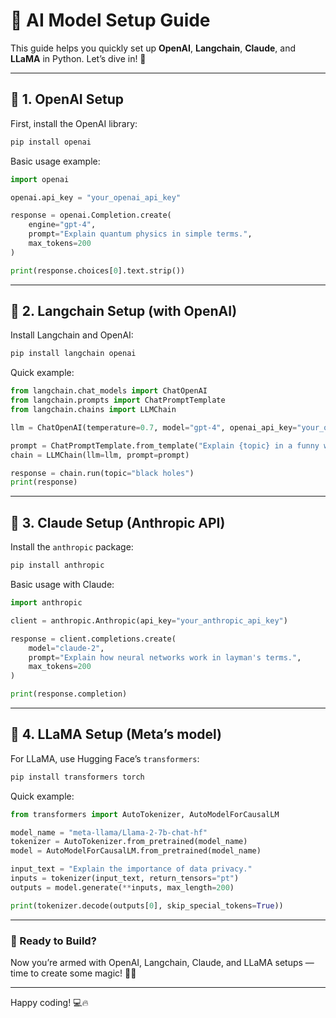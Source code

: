 # 🚀 AI Model Setup Guide

This guide helps you quickly set up **OpenAI**, **Langchain**, **Claude**, and **LLaMA** in Python. Let’s dive in! 🎯

---

## 🔹 1. OpenAI Setup

First, install the OpenAI library:

```bash
pip install openai
```

Basic usage example:

```python
import openai

openai.api_key = "your_openai_api_key"

response = openai.Completion.create(
    engine="gpt-4",
    prompt="Explain quantum physics in simple terms.",
    max_tokens=200
)

print(response.choices[0].text.strip())
```

---

## 🔧 2. Langchain Setup (with OpenAI)

Install Langchain and OpenAI:

```bash
pip install langchain openai
```

Quick example:

```python
from langchain.chat_models import ChatOpenAI
from langchain.prompts import ChatPromptTemplate
from langchain.chains import LLMChain

llm = ChatOpenAI(temperature=0.7, model="gpt-4", openai_api_key="your_openai_api_key")

prompt = ChatPromptTemplate.from_template("Explain {topic} in a funny way.")
chain = LLMChain(llm=llm, prompt=prompt)

response = chain.run(topic="black holes")
print(response)
```

---

## 🤖 3. Claude Setup (Anthropic API)

Install the `anthropic` package:

```bash
pip install anthropic
```

Basic usage with Claude:

```python
import anthropic

client = anthropic.Anthropic(api_key="your_anthropic_api_key")

response = client.completions.create(
    model="claude-2",
    prompt="Explain how neural networks work in layman's terms.",
    max_tokens=200
)

print(response.completion)
```

---

## 🦙 4. LLaMA Setup (Meta’s model)

For LLaMA, use Hugging Face’s `transformers`:

```bash
pip install transformers torch
```

Quick example:

```python
from transformers import AutoTokenizer, AutoModelForCausalLM

model_name = "meta-llama/Llama-2-7b-chat-hf"
tokenizer = AutoTokenizer.from_pretrained(model_name)
model = AutoModelForCausalLM.from_pretrained(model_name)

input_text = "Explain the importance of data privacy."
inputs = tokenizer(input_text, return_tensors="pt")
outputs = model.generate(**inputs, max_length=200)

print(tokenizer.decode(outputs[0], skip_special_tokens=True))
```

---

### 🎉 Ready to Build?

Now you’re armed with OpenAI, Langchain, Claude, and LLaMA setups — time to create some magic! 🧠✨

---

Happy coding! 💻🔥

